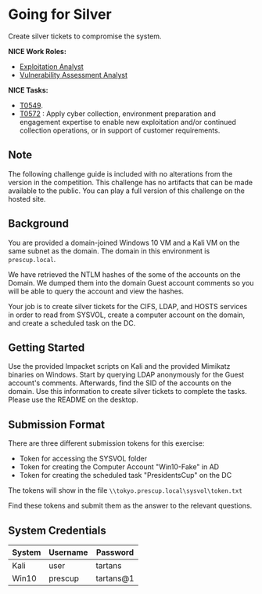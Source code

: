 # Going for Silver


Create silver tickets to compromise the system.

**NICE Work Roles:**

- [Exploitation Analyst](https://niccs.cisa.gov/workforce-development/nice-framework)
- [Vulnerability Assessment Analyst](https://niccs.cisa.gov/workforce-development/nice-framework)

    
**NICE Tasks:**  

- [T0549](https://niccs.cisa.gov/workforce-development/nice-framework).
- [T0572](https://niccs.cisa.gov/workforce-development/nice-framework) : Apply cyber collection, environment preparation and engagement expertise to enable new exploitation and/or continued collection operations, or in support of customer requirements.

## Note

  The following challenge guide is included with no alterations from the version in the competition. This challenge has no artifacts that can be made available to the public. You can play a full version of this challenge on the hosted site.

## Background

You are provided a domain-joined Windows 10 VM and a Kali VM on the same subnet as the domain. The domain in this environment is `prescup.local`. 

We have retrieved the NTLM hashes of the some of the accounts on the Domain. We dumped them into the domain Guest account comments so you will be able to query the account and view the hashes.

Your job is to create silver tickets for the CIFS, LDAP, and HOSTS services in order to read from SYSVOL, create a computer account on the domain, and create a scheduled task on the DC.

## Getting Started

Use the provided Impacket scripts on Kali and the provided Mimikatz binaries on Windows. Start by querying LDAP anonymously for the Guest account's comments. Afterwards, find the SID of the accounts on the domain. Use this information to create silver tickets to complete the tasks. Please use the README on the desktop.

## Submission Format

There are three different submission tokens for this exercise:

- Token for accessing the SYSVOL folder
- Token for creating the Computer Account "Win10-Fake" in AD
- Token for creating the scheduled task "PresidentsCup" on the DC

The tokens will show in the file `\\tokyo.prescup.local\sysvol\token.txt`

Find these tokens and submit them as the answer to the relevant questions.

## System Credentials

  | System      | Username | Password |
  | -------------- | -------- | -------- |
  | Kali   |  user  | tartans |
  | Win10  |  prescup  |  tartans@1  |
